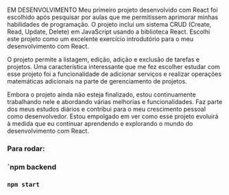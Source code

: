 EM DESENVOLVIMENTO
Meu primeiro projeto desenvolvido com React foi escolhido após pesquisar por aulas que me permitissem aprimorar minhas habilidades de programação. O projeto inclui um sistema CRUD (Create, Read, Update, Delete) em JavaScript usando a biblioteca React. Escolhi este projeto como um excelente exercício introdutório para o meu desenvolvimento com React.

O projeto permite a listagem, edição, adição e exclusão de tarefas e projetos. Uma característica interessante que me fez escolher estudar com esse projeto foi a funcionalidade  de adicionar serviços e realizar operações matemáticas adicionais na parte de gerenciamento de projetos.

Embora o projeto ainda não esteja finalizado, estou continuamente trabalhando nele e abordando várias melhorias e funcionalidades. Faz parte dos meus estudos diários e contribui para o meu crescimento pessoal como desenvolvedor. Estou empolgado em ver como esse projeto evoluirá à medida que eu continuar aprendendo e explorando o mundo do desenvolvimento com React.

### Para rodar:

### `npm backend

### `npm start`
